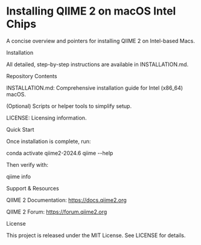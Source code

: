# Installing QIIME 2 on macOS Intel Chips

A concise overview and pointers for installing QIIME 2 on Intel-based Macs.

Installation

All detailed, step-by-step instructions are available in INSTALLATION.md.

Repository Contents

INSTALLATION.md: Comprehensive installation guide for Intel (x86_64) macOS.

(Optional) Scripts or helper tools to simplify setup.

LICENSE: Licensing information.

Quick Start

Once installation is complete, run:

conda activate qiime2-2024.6
qiime --help

Then verify with:

qiime info

Support & Resources

QIIME 2 Documentation: https://docs.qiime2.org

QIIME 2 Forum: https://forum.qiime2.org

License

This project is released under the MIT License. See LICENSE for details.

